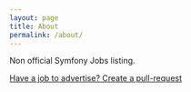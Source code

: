 ```yaml
---
layout: page
title: About
permalink: /about/
---
```


<p>
	Non official Symfony Jobs listing.
</p>

<p>
	<a class="about" href="https://github.com/symfonyjobs/symfonyjobs.github.io" target="_blank">
	  Have a job to advertise? Create a pull-request
	</a>
</p>
